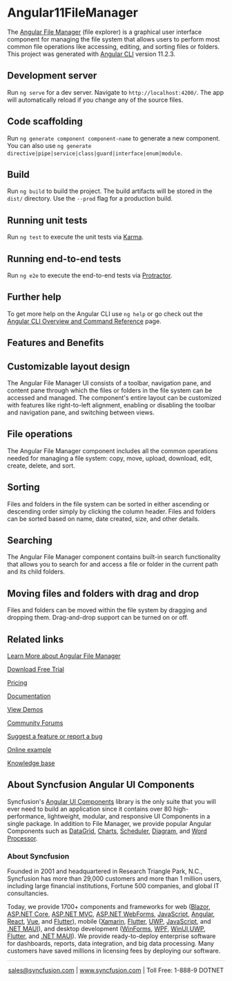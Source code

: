 # Angular11FileManager

The [Angular File Manager](https://www.syncfusion.com/angular-components/angular-file-manager?utm_source=github&utm_medium=listing&utm_campaign=angular-file-manager-github-samples) (file explorer) is a graphical user interface component for managing the file system that allows users to perform most common file operations like accessing, editing, and sorting files or folders. This project was generated with [Angular CLI](https://github.com/angular/angular-cli) version 11.2.3.

## Development server

Run `ng serve` for a dev server. Navigate to `http://localhost:4200/`. The app will automatically reload if you change any of the source files.

## Code scaffolding

Run `ng generate component component-name` to generate a new component. You can also use `ng generate directive|pipe|service|class|guard|interface|enum|module`.

## Build

Run `ng build` to build the project. The build artifacts will be stored in the `dist/` directory. Use the `--prod` flag for a production build.

## Running unit tests

Run `ng test` to execute the unit tests via [Karma](https://karma-runner.github.io).

## Running end-to-end tests

Run `ng e2e` to execute the end-to-end tests via [Protractor](http://www.protractortest.org/).

## Further help

To get more help on the Angular CLI use `ng help` or go check out the [Angular CLI Overview and Command Reference](https://angular.io/cli) page.

## Features and Benefits

## Customizable layout design

The Angular File Manager UI consists of a toolbar, navigation pane, and content pane through which the files or folders in the file system can be accessed and managed. The component's entire layout can be customized with features like right-to-left alignment, enabling or disabling the toolbar and navigation pane, and switching between views.

## File operations

The Angular File Manager component includes all the common operations needed for managing a file system: copy, move, upload, download, edit, create, delete, and sort.

## Sorting

Files and folders in the file system can be sorted in either ascending or descending order simply by clicking the column header. Files and folders can be sorted based on name, date created, size, and other details.

## Searching

The Angular File Manager component contains built-in search functionality that allows you to search for and access a file or folder in the current path and its child folders.

## Moving files and folders with drag and drop

Files and folders can be moved within the file system by dragging and dropping them. Drag-and-drop support can be turned on or off.

## Related links
[Learn More about Angular File Manager](https://www.syncfusion.com/angular-components/angular-file-manager?utm_source=github&utm_medium=listing&utm_campaign=angular-file-manager-github-samples)

[Download Free Trial](https://www.syncfusion.com/downloads/angular?utm_source=github&utm_medium=listing&utm_campaign=angular-file-manager-github-samples)

[Pricing](https://www.syncfusion.com/sales/products/angular?utm_source=github&utm_medium=listing&utm_campaign=angular-file-manager-github-samples)

[Documentation](https://ej2.syncfusion.com/angular/documentation/file-manager/getting-started/?utm_source=github&utm_medium=listing&utm_campaign=angular-file-manager-github-samples)

[View Demos](https://ej2.syncfusion.com/angular/demos/#/material/file-manager/overview?utm_source=github&utm_medium=listing&utm_campaign=angular-file-manager-github-samples)

[Community Forums](https://www.syncfusion.com/forums/angular-components?utm_source=github&utm_medium=listing&utm_campaign=angular-file-manager-github-samples)

[Suggest a feature or report a bug](https://www.syncfusion.com/feedback/angular?utm_source=github&utm_medium=listing&utm_campaign=angular-file-manager-github-samples)

[Online example](https://github.com/SyncfusionExamples/ej2-angular-11-file-manager.git?utm_source=github&utm_medium=listing&utm_campaign=angular-file-manager-github-samples)

[Knowledge base](https://www.syncfusion.com/kb/angular-components?utm_source=github&utm_medium=listing&utm_campaign=angular-file-manager-github-samples)


## About Syncfusion Angular UI Components

Syncfusion's [Angular UI Components](https://www.syncfusion.com/angular-components?utm_source=github&utm_medium=listing&utm_campaign=angular-file-manager-github-samples) library is the only suite that you will ever need to build an application since it contains over 80 high-performance, lightweight, modular, and responsive UI Components in a single package. In addition to File Manager, we provide popular Angular Components such as [DataGrid](https://www.syncfusion.com/angular-components/angular-grid?utm_source=github&utm_medium=listing&utm_campaign=angular-file-manager-github-samples), [Charts](https://www.syncfusion.com/angular-components/angular-charts?utm_source=github&utm_medium=listing&utm_campaign=angular-file-manager-github-samples), [Scheduler](https://www.syncfusion.com/angular-components/angular-scheduler?utm_source=github&utm_medium=listing&utm_campaign=angular-file-manager-github-samples), [Diagram](https://www.syncfusion.com/angular-components/angular-diagram?utm_source=github&utm_medium=listing&utm_campaign=angular-file-manager-github-samples), and [Word Processor](https://www.syncfusion.com/angular-components/angular-word-processor?utm_source=github&utm_medium=listing&utm_campaign=angular-file-manager-github-samples).

### About Syncfusion
Founded in 2001 and headquartered in Research Triangle Park, N.C., Syncfusion has more than 29,000 customers and more than 1 million users, including large financial institutions, Fortune 500 companies, and global IT consultancies.

Today, we provide 1700+ components and frameworks for web ([Blazor](https://www.syncfusion.com/blazor-components?utm_source=github&utm_medium=listing&utm_campaign=angular-file-manager-github-samples), [ASP.NET Core](https://www.syncfusion.com/aspnet-core-ui-controls?utm_source=github&utm_medium=listing&utm_campaign=angular-file-manager-github-samples), [ASP.NET MVC](https://www.syncfusion.com/aspnet-mvc-ui-controls?utm_source=github&utm_medium=listing&utm_campaign=angular-file-manager-github-samples), [ASP.NET WebForms](https://www.syncfusion.com/jquery/aspnet-webforms-ui-controls?utm_source=github&utm_medium=listing&utm_campaign=angular-file-manager-github-samples), [JavaScript](https://www.syncfusion.com/javascript-ui-controls?utm_source=github&utm_medium=listing&utm_campaign=angular-file-manager-github-samples), [Angular](https://www.syncfusion.com/angular-components?utm_source=github&utm_medium=listing&utm_campaign=angular-file-manager-github-samples), [React](https://www.syncfusion.com/react-components?utm_source=github&utm_medium=listing&utm_campaign=angular-file-manager-github-samples), [Vue](https://www.syncfusion.com/vue-components?utm_source=github&utm_medium=listing&utm_campaign=angular-file-manager-github-samples), and [Flutter](https://www.syncfusion.com/flutter-widgets?utm_source=github&utm_medium=listing&utm_campaign=angular-file-manager-github-samples)), mobile ([Xamarin](https://www.syncfusion.com/xamarin-ui-controls?utm_source=github&utm_medium=listing&utm_campaign=angular-file-manager-github-samples), [Flutter](https://www.syncfusion.com/flutter-widgets?utm_source=github&utm_medium=listing&utm_campaign=angular-file-manager-github-samples), [UWP](https://www.syncfusion.com/uwp-ui-controls?utm_source=github&utm_medium=listing&utm_campaign=angular-file-manager-github-samples), [JavaScript](https://www.syncfusion.com/javascript-ui-controls?utm_source=github&utm_medium=listing&utm_campaign=angular-file-manager-github-samples), and [.NET MAUI](https://www.syncfusion.com/maui-controls?utm_source=github&utm_medium=listing&utm_campaign=angular-file-manager-github-samples)), and desktop development ([WinForms](https://www.syncfusion.com/winforms-ui-controls?utm_source=github&utm_medium=listing&utm_campaign=angular-file-manager-github-samples), [WPF](https://www.syncfusion.com/wpf-controls?utm_source=github&utm_medium=listing&utm_campaign=angular-file-manager-github-samples), [WinUI](https://www.syncfusion.com/winui-controls?utm_source=github&utm_medium=listing&utm_campaign=angular-file-manager-github-samples),[UWP](https://www.syncfusion.com/uwp-ui-controls?utm_source=github&utm_medium=listing&utm_campaign=angular-file-manager-github-samples), [Flutter](https://www.syncfusion.com/flutter-widgets?utm_source=github&utm_medium=listing&utm_campaign=angular-file-manager-github-samples), and [.NET MAUI](https://www.syncfusion.com/maui-controls?utm_source=github&utm_medium=listing&utm_campaign=angular-file-manager-github-samples)). We provide ready-to-deploy enterprise software for dashboards, reports, data integration, and big data processing. Many customers have saved millions in licensing fees by deploying our software.

<hr style="height:0.3px;border:none;color:lightgrey;background-color:lightgrey;" />

<p align="center">
<a href="mailto:sales@syncfusion.com?Subject=Syncfusion Angular File Manager - GitHub" target="_top">sales@syncfusion.com</a> | <a href="https://www.syncfusion.com?utm_source=github&utm_medium=listing&utm_campaign=angular-file-manager-github-samples">www.syncfusion.com</a> | Toll Free: 1-888-9 DOTNET <br>
</p>
